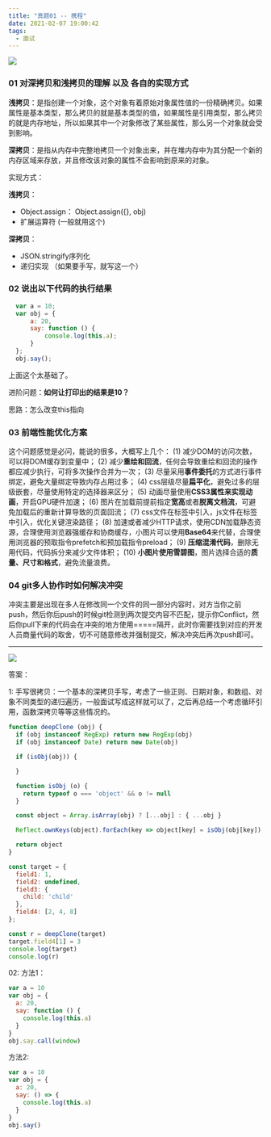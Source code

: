```yaml
---
title: "真题01 -- 携程"
date: 2021-02-07 19:00:42
tags:
  - 面试
---
```


<!--banner-pic|sticker|content-img|content-img-half-->
<img class="banner-pic" src="http://oss.slybootslion.com/blog/y47kyn.jpg?x-oss-process=image/auto-orient,1/quality,q_80/watermark,text_c2x5Ym9vdHNsaW9u,color_ffffff,size_40,shadow_70,t_74,x_10,y_10"/>


### 01 对深拷贝和浅拷贝的理解 以及 各自的实现方式

**浅拷贝**：是指创建一个对象，这个对象有着原始对象属性值的一份精确拷贝。如果属性是基本类型，那么拷贝的就是基本类型的值，如果属性是引用类型，那么拷贝的就是内存地址，所以如果其中一个对象修改了某些属性，那么另一个对象就会受到影响。

**深拷贝**：是指从内存中完整地拷贝一个对象出来，并在堆内存中为其分配一个新的内存区域来存放，并且修改该对象的属性不会影响到原来的对象。

实现方式：

**浅拷贝**：
- Object.assign： Object.assign({}, obj)
- 扩展运算符 (一般就用这个)

**深拷贝**：
- JSON.stringify序列化
- 递归实现 （如果要手写，就写这一个）

### 02 说出以下代码的执行结果

```js
  var a = 10;
  var obj = {
      a: 20,
      say: function () {
          console.log(this.a);
      }
  };
  obj.say();
```
上面这个太基础了。

进阶问题：**如何让打印出的结果是10？**

思路：怎么改变this指向

### 03 前端性能优化方案

这个问题感觉是必问，能说的很多，大概写上几个：
(1) 减少DOM的访问次数，可以将DOM缓存到变量中；
(2) 减少**重绘和回流**，任何会导致重绘和回流的操作都应减少执行，可将多次操作合并为一次；
(3) 尽量采用**事件委托**的方式进行事件绑定，避免大量绑定导致内存占用过多；
(4) css层级尽量**扁平化**，避免过多的层级嵌套，尽量使用特定的选择器来区分；
(5) 动画尽量使用**CSS3属性来实现动画**，开启GPU硬件加速；
(6) 图片在加载前提前指定**宽高**或者**脱离文档流**，可避免加载后的重新计算导致的页面回流；
(7) css文件在<head>标签中引入，js文件在<body>标签中引入，优化关键渲染路径；
(8) 加速或者减少HTTP请求，使用CDN加载静态资源，合理使用浏览器强缓存和协商缓存，小图片可以使用**Base64**来代替，合理使用浏览器的预取指令prefetch和预加载指令preload；
(9) **压缩混淆代码**，删除无用代码，代码拆分来减少文件体积；
(10) **小图片使用雪碧图**，图片选择合适的**质量、尺寸和格式**，避免流量浪费。

### 04 git多人协作时如何解决冲突

冲突主要是出现在多人在修改同一个文件的同一部分内容时，对方当你之前push，然后你后push的时候git检测到两次提交内容不匹配，提示你Conflict，然后你pull下来的代码会在冲突的地方使用=====隔开，此时你需要找到对应的开发人员商量代码的取舍，切不可随意修改并强制提交，解决冲突后再次push即可。

<!-- more -->

---

<img class="banner-pic" src="http://oss.slybootslion.com/blog/x1pgll.jpg?x-oss-process=image/auto-orient,1/quality,q_80/watermark,text_c2x5Ym9vdHNsaW9u,color_ffffff,size_40,shadow_70,t_74,x_10,y_10"/>

答案：

1:
手写很拷贝：一个基本的深拷贝手写，考虑了一些正则、日期对象，和数组、对象不同类型的递归遍历，一般面试写成这样就可以了，之后再总结一个考虑循环引用，函数深拷贝等等这些情况的。

```js
function deepClone (obj) {
  if (obj instanceof RegExp) return new RegExp(obj)
  if (obj instanceof Date) return new Date(obj)

  if (isObj(obj)) {

  }

  function isObj (o) {
    return typeof o === 'object' && o != null
  }

  const object = Array.isArray(obj) ? [...obj] : { ...obj }

  Reflect.ownKeys(object).forEach(key => object[key] = isObj(obj[key]) ? deepClone(obj[key]) : obj[key])

  return object
}

const target = {
  field1: 1,
  field2: undefined,
  field3: {
    child: 'child'
  },
  field4: [2, 4, 8]
};

const r = deepClone(target)
target.field4[1] = 3
console.log(target)
console.log(r)
```

02:
方法1：
```js
var a = 10
var obj = {
  a: 20,
  say: function () {
    console.log(this.a)
  }
}
obj.say.call(window)
```

方法2:
```js
var a = 10
var obj = {
  a: 20,
  say: () => {
    console.log(this.a)
  }
}
obj.say()
```
